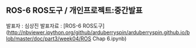 ## ROS-6 ROS도구 / 개인프로젝트:중간발표 
발표자 : 심상진 
발표자료 : 
[ROS-6 ROS도구](http://nbviewer.ipython.org/github/arduberryspin/arduberryspin.github.io/blob/master/doc/part3/week04/ROS Chap 6.ipynb)